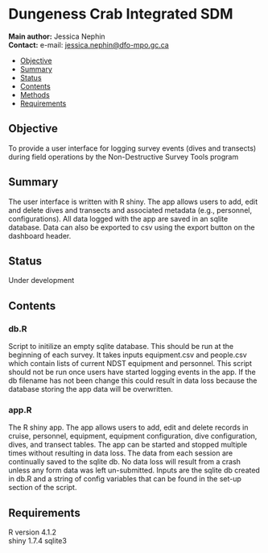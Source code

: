 # Dungeness Crab Integrated SDM

__Main author:__  Jessica Nephin     
__Contact:__      e-mail: jessica.nephin@dfo-mpo.gc.ca

- [Objective](#objective)
- [Summary](#summary)
- [Status](#status)
- [Contents](#contents)
- [Methods](#methods)
- [Requirements](#requirements)

## Objective
To provide a user interface for logging survey events (dives and transects) during field operations by the Non-Destructive Survey Tools program

## Summary
The user interface is written with R shiny. The app allows users to add, edit and delete dives and transects and associated metadata (e.g., personnel, configurations). All data logged with the app are saved in an sqlite database. Data can also be exported to csv using the export button on the dashboard header.

## Status
Under development

## Contents

### db.R
Script to initilize an empty sqlite database. This should be run at the beginning of each survey. It takes inputs equipment.csv and people.csv which contain lists of current NDST equipment and personnel. This script should not be run once users have started logging events in the app. If the db filename has not been change this could result in data loss because the database storing the app data will be overwritten.

### app.R
The R shiny app. The app allows users to add, edit and delete records in cruise, personnel, equipment, equipment configuration, dive configuration, dives, and transect tables. The app can be started and stopped multiple times without resulting in data loss. The data from each session are continually saved to the sqlite db. No data loss will result from a crash unless any form data was left un-submitted. Inputs are the sqlite db created in db.R and a string of config variables that can be found in the set-up section of the script. 


## Requirements
R version 4.1.2    
shiny 1.7.4
sqlite3    

